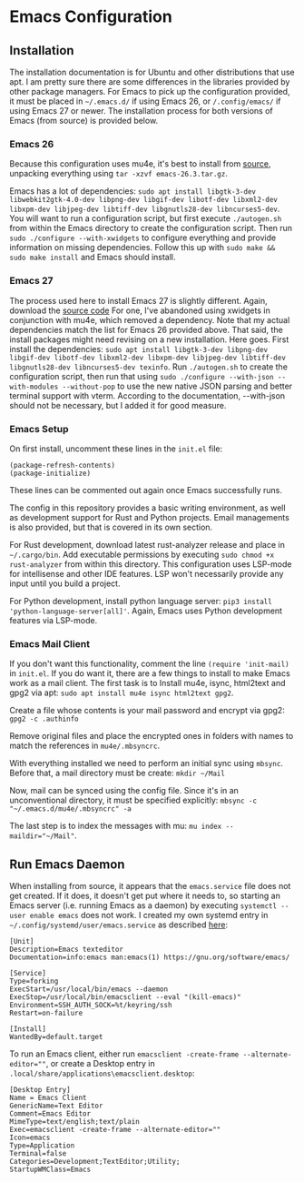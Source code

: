 # Emacs Configuration

## Installation
The installation documentation is for Ubuntu and other distributions that use apt. I am pretty sure there are some differences in the libraries provided by other package managers. For Emacs to pick up the configuration provided, it must be placed in ```~/.emacs.d/``` if using Emacs 26, or ```/.config/emacs/``` if using Emacs 27 or newer. The installation process for both versions of Emacs (from source) is provided below.

### Emacs 26
Because this configuration uses mu4e, it's best to install from [source](http://ftp.gnu.org/gnu/emacs/), unpacking everything using ```tar -xzvf emacs-26.3.tar.gz```. 

Emacs has a lot of dependencies: ```sudo apt install libgtk-3-dev libwebkit2gtk-4.0-dev libpng-dev libgif-dev libotf-dev libxml2-dev libxpm-dev libjpeg-dev libtiff-dev libgnutls28-dev libncurses5-dev```. You will want to run a configuration script, but first execute ```./autogen.sh``` from within the Emacs directory to create the configuration script. Then run ```sudo ./configure --with-xwidgets``` to configure everything and provide information on missing dependencies. Follow this up with ```sudo make && sudo make install``` and Emacs should install.

### Emacs 27
The process used here to install Emacs 27 is slightly different. Again, download the [source code](http://git.savannah.gnu.org/cgit/emacs.git) For one, I've abandoned using xwidgets in conjunction with mu4e, which removed a dependency. Note that my actual dependencies match the list for Emacs 26 provided above. That said, the install packages might need revising on a new installation. Here goes. First install the dependencies: ```sudo apt install libgtk-3-dev libpng-dev libgif-dev libotf-dev libxml2-dev libxpm-dev libjpeg-dev libtiff-dev libgnutls28-dev libncurses5-dev texinfo```. Run ```./autogen.sh``` to create the configuration script, then run that using ```sudo ./configure --with-json --with-modules --without-pop``` to use the new native JSON parsing and better terminal support with vterm. According to the documentation, --with-json should not be necessary, but I added it for good measure.

### Emacs Setup
On first install, uncomment these lines in the ```init.el``` file:
```
(package-refresh-contents)
(package-initialize)
```
These lines can be commented out again once Emacs successfully runs.

The config in this repository provides a basic writing environment, as well as development support for Rust and Python projects. Email managements is also provided, but that is covered in its own section.

For Rust development, download latest rust-analyzer release and place in ```~/.cargo/bin```. Add executable permissions by executing ```sudo chmod +x rust-analyzer``` from within this directory. This configuration uses LSP-mode for intellisense and other IDE features. LSP won't necessarily provide any input until you build a project.

For Python development, install python language server: ```pip3 install 'python-language-server[all]'```. Again, Emacs uses Python development features via LSP-mode.

### Emacs Mail Client
If you don't want this functionality, comment the line ```(require 'init-mail)``` in ```init.el```. If you do want it, there are a few things to install to make Emacs work as a mail client. The first task is to Install mu4e, isync, html2text and gpg2 via apt: ```sudo apt install mu4e isync html2text gpg2```.

Create a file whose contents is your mail password and encrypt via gpg2: ```gpg2 -c .authinfo``` 

Remove original files and place the encrypted ones in folders with names to match the references in ```mu4e/.mbsyncrc```.

With everything installed we need to perform an initial sync using ```mbsync```. Before that, a mail directory must be create: ```mkdir ~/Mail``` 

Now, mail can be synced using the config file. Since it's in an unconventional directory, it must be specified explicitly: ```mbsync -c "~/.emacs.d/mu4e/.mbsyncrc" -a``` 

The last step is to index the messages with mu: ```mu index --maildir="~/Mail"```.

## Run Emacs Daemon
When installing from source, it appears that the ```emacs.service``` file does not get created. If it does, it doesn't get put where it needs to, so starting an Emacs server (i.e. running Emacs as a daemon) by executing ```systemctl --user enable emacs``` does not work. I created my own systemd entry in ```~/.config/systemd/user/emacs.service``` as described [here](https://www.emacswiki.org/emacs/EmacsAsDaemon):
```
[Unit]
Description=Emacs texteditor
Documentation=info:emacs man:emacs(1) https://gnu.org/software/emacs/

[Service]
Type=forking
ExecStart=/usr/local/bin/emacs --daemon
ExecStop=/usr/local/bin/emacsclient --eval "(kill-emacs)"
Environment=SSH_AUTH_SOCK=%t/keyring/ssh
Restart=on-failure

[Install]
WantedBy=default.target
```

To run an Emacs client, either run ```emacsclient -create-frame --alternate-editor=""```, or create a Desktop entry in ```.local/share/applications\emacsclient.desktop```:

```
[Desktop Entry]
Name = Emacs Client
GenericName=Text Editor
Comment=Emacs Editor
MimeType=text/english;text/plain
Exec=emacsclient -create-frame --alternate-editor=""
Icon=emacs
Type=Application
Terminal=false
Categories=Development;TextEditor;Utility;
StartupWMClass=Emacs
```
